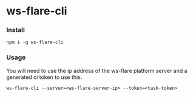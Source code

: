 # ws-flare-cli

### Install

```
npm i -g ws-flare-cli
```

### Usage

You will need to use the ip address of the ws-flare platform server and a generated ci token to use this. 

```
ws-flare-cli --server=<ws-flare-server-ip> --token=<task-token>
```
